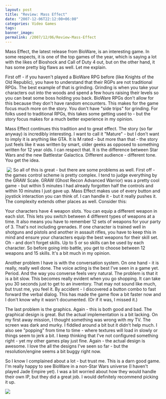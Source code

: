 ```yaml
---
layout: post
title: "Review: Mass Effect"
date: "2007-12-06T22:12:00+06:00"
categories: Video Games 
tags: 
banner_image: 
permalink: /2007/12/06/Review-Mass-Effect
---
```


Mass Effect, the latest release from BioWare, is an interesting game. In some respects, it is one of the top games of the year, which is saying a lot with the likes of Bioshock and Call of Duty 4 out, but on the other hand, it has some pretty big flaws as well. Let me explain.

First off - if you haven't played a BioWare RPG before (like Knights of the Old Republic), you have to understand that their RGPs are not traditional RPGs. The best example of that is grinding. Grinding is when you take your characters out into the woods and spend a few hours raising their levels so you can beat some boss holding you back. BioWare RPGs don't allow for this because they don't have random encounters. This makes for the game focus much more on the story. You don't have "side trips" for grinding. For folks used to traditional RPGs, this takes some getting used to - but the story focus makes for a much better experience in my opinion. 

Mass Effect continues this tradition and to great effect. The story (so far anyway) is incredibly interesting. I want to call it "Mature" - but I don't want to imply it is anything like GTA. It is M rated - but more than that - the story just feels like it was written by smart, older geeks as opposed to something written for 12 year olds. I can respect that. It is the difference between Star Wars and the new Battlestar Galactica. Different audience - different tone. You get the idea. 

<img src="https://static.raymondcamden.com/images/Mass_Effect4.jpg" align="left" hspace="5">

So all of this is great - but there are some problems as well. First off - the games control scheme is pretty complex. I tend to judge everything by the GRAW Scale. GRAW (Ghost Recon Advanced Warrior) was a pretty cool game - but within 5 minutes I had already forgotten half the controls and within 10 minutes I just gave up. Mass Effect makes use of every button and joystick interaction you can think of. I can handle it - but it really pushes it. The complexity extends other places as well. Consider this:

Your characters have 4 weapon slots. You can equip a different weapon in each slot. This lets you switch between 4 different types of weapons at a time. It also means you have to remember 12 sets of weapons for your party of 3. That's not including grenades. If one character is trained well in shotguns and pistols and another in assault rifles, you have to keep this in mind and ensure your characters equip the best weapons for their skill set. Oh - and don't forget skills. Up to 5 or so skills can be used by each character. So before going into battle, you get to choose between 12 weapons and 15 skills. It's a bit much in my opinion.

Another problem I have is with the conversation system. On one hand - it is really, really well done. The voice acting is the best I've seen in a game yet. Period. And the way you converse feels very natural. The problem is that it is a bit slow. This becomes really evident when you go shopping. It can take you 30 seconds just to get to an inventory. That may not sound like much, but trust me, you feel it. By accident - I discovered a button combo to fast forward the verbal dialog. This has made the game flow a bit faster now and I don't know why it wasn't documented. (Or if it was, I missed it.)

The last problem is the graphics. Again - this is both good and bad. The graphical design is great. But the actual implementation is a bit lacking. On my first away mission, I thought something was wrong with my TV. The screen was dark and murky. I fiddled around a bit but it didn't help much. I also see "popping" from time to time - where textures will load in slowly or things seem to jerk a bit. I keep thinking that I've not configured something right - yet my other games play just fine. Again - the actual design is awesome. I love the all the designs I've seen so far - but the resolution/engine seems a bit buggy right now. 

So I know I complained about a lot - but trust me. This is a darn good game. I'm really happy to see BioWare in a non-Star Wars universe (I haven't played Jade Empire yet). I was a bit worried about how they would handle their own IP, but they did a great job. I would definitely recommend picking it up.

<img src="https://static.raymondcamden.com/images/cfjedi/Mass_Effect6.jpg">